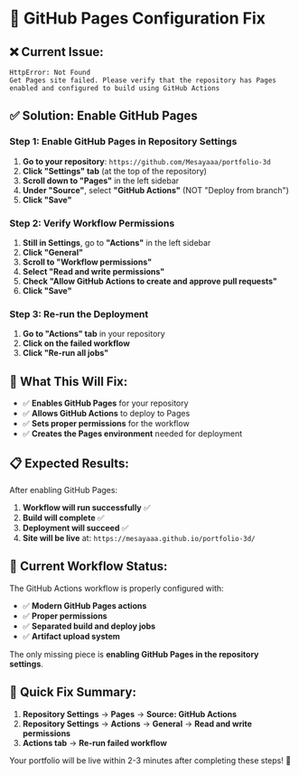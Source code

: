 # 🔧 GitHub Pages Configuration Fix

## ❌ **Current Issue:**
```
HttpError: Not Found
Get Pages site failed. Please verify that the repository has Pages enabled and configured to build using GitHub Actions
```

## ✅ **Solution: Enable GitHub Pages**

### **Step 1: Enable GitHub Pages in Repository Settings**

1. **Go to your repository**: `https://github.com/Mesayaaa/portfolio-3d`
2. **Click "Settings" tab** (at the top of the repository)
3. **Scroll down to "Pages"** in the left sidebar
4. **Under "Source"**, select **"GitHub Actions"** (NOT "Deploy from branch")
5. **Click "Save"**

### **Step 2: Verify Workflow Permissions**

1. **Still in Settings**, go to **"Actions"** in the left sidebar
2. **Click "General"**
3. **Scroll to "Workflow permissions"**
4. **Select "Read and write permissions"**
5. **Check "Allow GitHub Actions to create and approve pull requests"**
6. **Click "Save"**

### **Step 3: Re-run the Deployment**

1. **Go to "Actions" tab** in your repository
2. **Click on the failed workflow**
3. **Click "Re-run all jobs"**

## 🚀 **What This Will Fix:**

- ✅ **Enables GitHub Pages** for your repository
- ✅ **Allows GitHub Actions** to deploy to Pages
- ✅ **Sets proper permissions** for the workflow
- ✅ **Creates the Pages environment** needed for deployment

## 📋 **Expected Results:**

After enabling GitHub Pages:
1. **Workflow will run successfully** ✅
2. **Build will complete** ✅
3. **Deployment will succeed** ✅
4. **Site will be live** at: `https://mesayaaa.github.io/portfolio-3d/`

## 🔄 **Current Workflow Status:**

The GitHub Actions workflow is properly configured with:
- ✅ **Modern GitHub Pages actions**
- ✅ **Proper permissions**
- ✅ **Separated build and deploy jobs**
- ✅ **Artifact upload system**

The only missing piece is **enabling GitHub Pages in the repository settings**.

## 🎯 **Quick Fix Summary:**

1. **Repository Settings** → **Pages** → **Source: GitHub Actions**
2. **Repository Settings** → **Actions** → **General** → **Read and write permissions**
3. **Actions tab** → **Re-run failed workflow**

Your portfolio will be live within 2-3 minutes after completing these steps! 🎉
